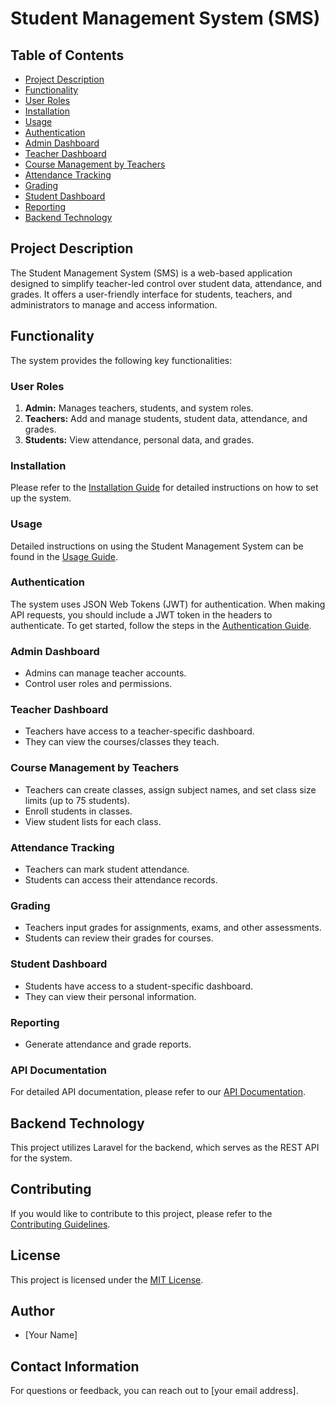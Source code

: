 # Student Management System (SMS)

## Table of Contents
- [Project Description](#project-description)
- [Functionality](#functionality)
- [User Roles](#user-roles)
- [Installation](#installation)
- [Usage](#usage)
- [Authentication](#authentication)
- [Admin Dashboard](#admin-dashboard)
- [Teacher Dashboard](#teacher-dashboard)
- [Course Management by Teachers](#course-management-by-teachers)
- [Attendance Tracking](#attendance-tracking)
- [Grading](#grading)
- [Student Dashboard](#student-dashboard)
- [Reporting](#reporting)
- [Backend Technology](#backend-technology)

## Project Description
The Student Management System (SMS) is a web-based application designed to simplify teacher-led control over student data, attendance, and grades. It offers a user-friendly interface for students, teachers, and administrators to manage and access information.

## Functionality
The system provides the following key functionalities:

### User Roles
1. **Admin:** Manages teachers, students, and system roles.
2. **Teachers:** Add and manage students, student data, attendance, and grades.
3. **Students:** View attendance, personal data, and grades.

### Installation
Please refer to the [Installation Guide](installation.md) for detailed instructions on how to set up the system.

### Usage
Detailed instructions on using the Student Management System can be found in the [Usage Guide](usage.md).

### Authentication
The system uses JSON Web Tokens (JWT) for authentication. When making API requests, you should include a JWT token in the headers to authenticate. To get started, follow the steps in the [Authentication Guide](authentication.md).

### Admin Dashboard
- Admins can manage teacher accounts.
- Control user roles and permissions.

### Teacher Dashboard
- Teachers have access to a teacher-specific dashboard.
- They can view the courses/classes they teach.

### Course Management by Teachers
- Teachers can create classes, assign subject names, and set class size limits (up to 75 students).
- Enroll students in classes.
- View student lists for each class.

### Attendance Tracking
- Teachers can mark student attendance.
- Students can access their attendance records.

### Grading
- Teachers input grades for assignments, exams, and other assessments.
- Students can review their grades for courses.

### Student Dashboard
- Students have access to a student-specific dashboard.
- They can view their personal information.

### Reporting
- Generate attendance and grade reports.
  
### API Documentation
For detailed API documentation, please refer to our [API Documentation](https://documenter.getpostman.com/view/19908143/2s9YJZ3Pnw).

## Backend Technology
This project utilizes Laravel for the backend, which serves as the REST API for the system.

## Contributing
If you would like to contribute to this project, please refer to the [Contributing Guidelines](CONTRIBUTING.md).

## License
This project is licensed under the [MIT License](LICENSE.md).

## Author
- [Your Name]

## Contact Information
For questions or feedback, you can reach out to [your email address].
